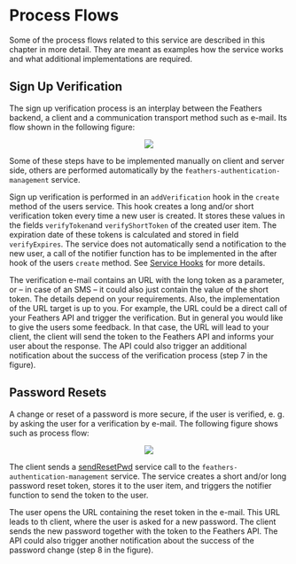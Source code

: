 # Process Flows

Some of the process flows related to this service are described in this chapter in more detail. They are meant as examples how the service works and what additional implementations are required.

## Sign Up Verification

The sign up verification process is an interplay between the Feathers backend, a client and a communication transport method such as e-mail. Its flow shown in the following figure:

<p align="center">
  <img src="/images/resendVerifySignup.png" class="medium-zoom-image">
</p>

Some of these steps have to be implemented manually on client and server side, others are performed automatically by the `feathers-authentication-management` service.

Sign up verification is performed in an `addVerification` hook in the `create` method of the users service. This hook creates a long and/or short verification token every time a new user is created. It stores these values in the fields `verifyToken`and `verifyShortToken` of the created user item. The expiration date of these tokens is calculated and stored in field `verifyExpires`. The service does not automatically send a notification to the new user, a call of the notifier function has to be implemented in the after hook of the users `create` method. See [Service Hooks](./service-hooks) for more details.

The verification e-mail contains an URL with the long token as a parameter, or – in case of an SMS – it could also just contain the value of the short token. The details depend on your requirements. Also, the implementation of the URL target is up to you. For example, the URL could be a direct call of your Feathers API and trigger the verification. But in general you would like to give the users some feedback. In that case, the URL will lead to your client, the client will send the token to the Feathers API and informs your user about the response. The API could also trigger an additional notification about the success of the verification process (step 7 in the figure).

## Password Resets

A change or reset of a password is more secure, if the user is verified, e. g. by asking the user for a verification by e-mail. The following figure shows such as process flow:

<p align="center">
  <img src="/images/sendResetPwd.png" class="medium-zoom-image">
</p>

The client sends a [sendResetPwd](./service-calls#sendresetpwd) service call to the `feathers-authentication-management` service. The service creates a short and/or long password reset token, stores it to the user item, and triggers the notifier function to send the token to the user.

The user opens the URL containing the reset token in the e-mail. This URL leads to th client, where the user is asked for a new password. The client sends the new password together with the token to the Feathers API. The API could also trigger another notification about the success of the password change (step 8 in the figure).
